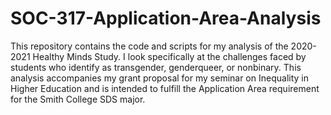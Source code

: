 # SOC-317-Application-Area-Analysis
This repository contains the code and scripts for my analysis of the 2020-2021 Healthy Minds Study. I look specifically at the challenges faced by students who identify as transgender, genderqueer, or nonbinary. This analysis accompanies my grant proposal for my seminar on Inequality in Higher Education and is intended to fulfill the Application Area requirement for the Smith College SDS major.
